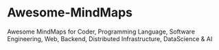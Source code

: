 # Awesome-MindMaps
Awesome MindMaps for Coder, Programming Language, Software Engineering, Web, Backend, Distributed Infrastructure, DataScience &amp; AI
